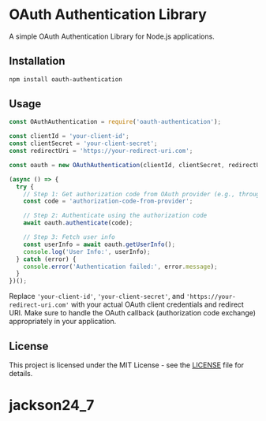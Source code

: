# OAuth Authentication Library

A simple OAuth Authentication Library for Node.js applications.

## Installation

```bash
npm install oauth-authentication
```

## Usage

```javascript
const OAuthAuthentication = require('oauth-authentication');

const clientId = 'your-client-id';
const clientSecret = 'your-client-secret';
const redirectUri = 'https://your-redirect-uri.com';

const oauth = new OAuthAuthentication(clientId, clientSecret, redirectUri);

(async () => {
  try {
    // Step 1: Get authorization code from OAuth provider (e.g., through a redirect)
    const code = 'authorization-code-from-provider';

    // Step 2: Authenticate using the authorization code
    await oauth.authenticate(code);

    // Step 3: Fetch user info
    const userInfo = await oauth.getUserInfo();
    console.log('User Info:', userInfo);
  } catch (error) {
    console.error('Authentication failed:', error.message);
  }
})();
```

Replace `'your-client-id'`, `'your-client-secret'`, and `'https://your-redirect-uri.com'` with your actual OAuth client credentials and redirect URI. Make sure to handle the OAuth callback (authorization code exchange) appropriately in your application.

## License

This project is licensed under the MIT License - see the [LICENSE](LICENSE) file for details.
# jackson24_7
